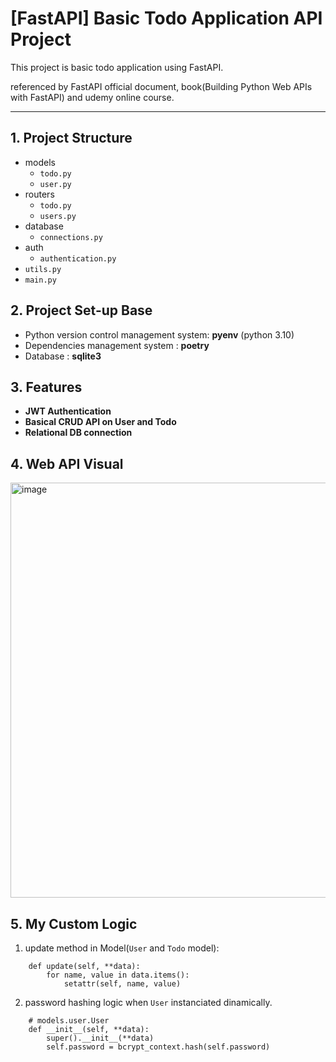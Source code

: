 # [FastAPI] Basic Todo Application API Project

This project is basic todo application using FastAPI.

referenced by FastAPI official document, book(Building Python Web APIs with FastAPI) and udemy online course.

---

## 1. Project Structure
- models
  - `todo.py`
  - `user.py`
- routers
  - `todo.py`
  - `users.py`
- database
  - `connections.py`
- auth
  - `authentication.py`
- `utils.py`
- `main.py` 


## 2. Project Set-up Base
- Python version control management system: **pyenv** (python 3.10)
- Dependencies management system : **poetry**
- Database : **sqlite3**
  
## 3. Features
- **JWT Authentication**
- **Basical CRUD API on User and Todo**
- **Relational DB connection**

## 4. Web API Visual 
<img width="664" alt="image" src="https://github.com/Kwon-sang/todo_app/assets/115248448/0e262854-576d-4f00-821b-ba2d819b1153">

## 5. My Custom Logic
  1. update method in Model(`User` and `Todo` model):
```
    def update(self, **data):
        for name, value in data.items():
            setattr(self, name, value)
```

2. password hashing logic when `User` instanciated dinamically.
```
    # models.user.User
    def __init__(self, **data):
        super().__init__(**data)
        self.password = bcrypt_context.hash(self.password)
``` 
